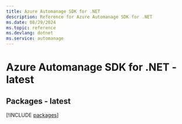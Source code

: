 ```yaml
---
title: Azure Automanage SDK for .NET
description: Reference for Azure Automanage SDK for .NET
ms.date: 08/29/2024
ms.topic: reference
ms.devlang: dotnet
ms.service: automanage
---
```

# Azure Automanage SDK for .NET - latest
## Packages - latest
[!INCLUDE [packages](automanage-index.md)]